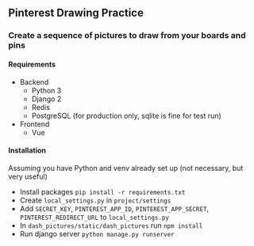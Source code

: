 ## Pinterest Drawing Practice

### Create a sequence of pictures to draw from your boards and pins


#### Requirements

* Backend
    * Python 3
    * Django 2
    * Redis
    * PostgreSQL (for production only, sqlite is fine for test run)
* Frontend
    * Vue


#### Installation
Assuming you have Python and venv already set up (not necessary, but very useful)

* Install packages `pip install -r requirements.txt`
* Create `local_settings.py` in `project/settings`
* Add `SECRET_KEY`, `PINTEREST_APP_ID`, `PINTEREST_APP_SECRET`, `PINTEREST_REDIRECT_URL` to `local_settings.py`
* In `dash_pictures/static/dash_pictures` run `npm install`
* Run django server `python manage.py runserver`
